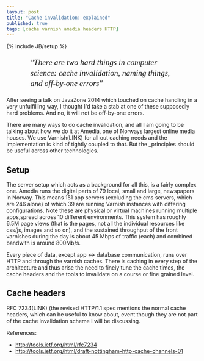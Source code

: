 ```yaml
---
layout: post
title: "Cache invalidation: explained"
published: true
tags: [cache varnish amedia headers HTTP]
---
```

{% include JB/setup %}

<p style="width: 75%; margin-left: auto; margin-right: auto;font-size: 150%; font-weight: normal; font-family: times, 'times new roman', serif; font-style: italic; line-height: 130%;">"There are two hard things in computer science: cache invalidation, naming things, and off-by-one errors"</p>

After seeing a talk on JavaZone 2014 which touched on cache handling in a very unfulfilling way, I thought I'd take a stab at one of these supposedly hard problems. And no, it will not be off-by-one errors. 

There are many ways to do cache invalidation, and all I am going to be talking about how we do it at Amedia, one of Norways largest online media houses. We use Varnish(LINK) for all out caching needs and the implementation is kind of tightly coupled to that. But the _principles should be useful across other technologies. 

## Setup

The server setup which acts as a background for all this, is a fairly complex one. Amedia runs the digital parts of 79 local, small and large, newspapers in Norway. This means 151 app servers (excluding the cms servers, which are 246 alone) of which 39 are running Varnish instances with differing configurations. Note these are physical or virtual machines running multiple apps,spread across 10 different environments. This system has roughly 6.5M page views (that is the pages, not all the individual resources like css/js, images and so on), and the sustained throughput of the front varnishes during the day is about 45 Mbps of traffic (each) and combined bandwith is around 800Mb/s. 

Every piece of data, except app <-> database communication, runs over HTTP and through the varnish caches. There is caching in every step of the architecture and thus arise the need to finely tune the cache times, the cache headers and the tools to invalidate on a course or fine grained level. 

## Cache headers

RFC 7234(LINK) (the revised HTTP/1.1 spec mentions the normal cache headers, which can be useful to know about, event though they are not part of the cache invalidation scheme I will be discussing. 


References:

* http://tools.ietf.org/html/rfc7234
* http://tools.ietf.org/html/draft-nottingham-http-cache-channels-01



